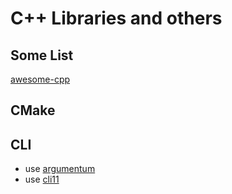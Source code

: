 # C++ Libraries and others

## Some List

[awesome-cpp](https://github.com/fffaraz/awesome-cpp/blob/master/README.md#cli)

## CMake

## CLI

- use [argumentum](https://github.com.mmahnic/argumentum)
- use [cli11](https://github.com/CLIUtils/CLI11?tab=readme-ov-file)
